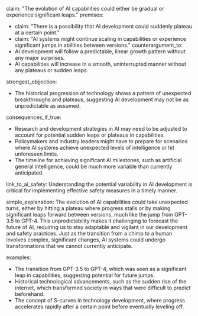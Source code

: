 claim: "The evolution of AI capabilities could either be gradual or experience significant leaps."
premises:
  - claim: "There is a possibility that AI development could suddenly plateau at a certain point."
  - claim: "AI systems might continue scaling in capabilities or experience significant jumps in abilities between versions."
counterargument_to:
  - AI development will follow a predictable, linear growth pattern without any major surprises.
  - AI capabilities will increase in a smooth, uninterrupted manner without any plateaus or sudden leaps.

strongest_objjection:
  - The historical progression of technology shows a pattern of unexpected breakthroughs and plateaus, suggesting AI development may not be as unpredictable as assumed.

consequences_if_true:
  - Research and development strategies in AI may need to be adjusted to account for potential sudden leaps or plateaus in capabilities.
  - Policymakers and industry leaders might have to prepare for scenarios where AI systems achieve unexpected levels of intelligence or hit unforeseen limits.
  - The timeline for achieving significant AI milestones, such as artificial general intelligence, could be much more variable than currently anticipated.

link_to_ai_safety: Understanding the potential variability in AI development is critical for implementing effective safety measures in a timely manner.

simple_explanation: The evolution of AI capabilities could take unexpected turns, either by hitting a plateau where progress stalls or by making significant leaps forward between versions, much like the jump from GPT-3.5 to GPT-4. This unpredictability makes it challenging to forecast the future of AI, requiring us to stay adaptable and vigilant in our development and safety practices. Just as the transition from a chimp to a human involves complex, significant changes, AI systems could undergo transformations that we cannot currently anticipate.

examples:
  - The transition from GPT-3.5 to GPT-4, which was seen as a significant leap in capabilities, suggesting potential for future jumps.
  - Historical technological advancements, such as the sudden rise of the internet, which transformed society in ways that were difficult to predict beforehand.
  - The concept of S-curves in technology development, where progress accelerates rapidly after a certain point before eventually leveling off.